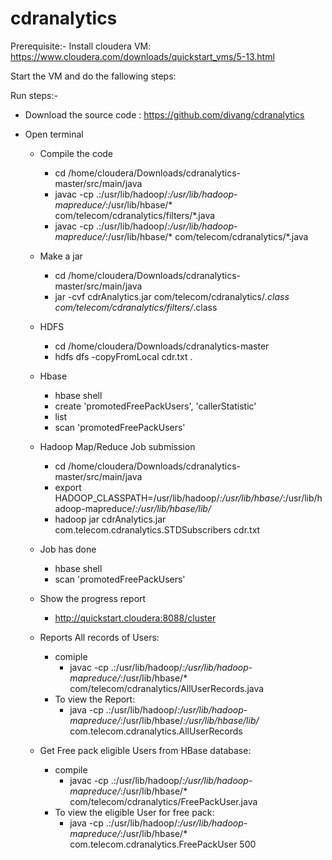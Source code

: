 # cdranalytics

Prerequisite:-
Install cloudera VM:
https://www.cloudera.com/downloads/quickstart_vms/5-13.html

Start the VM and do the fallowing steps:

Run steps:-

- Download the source code :
https://github.com/divang/cdranalytics

- Open terminal 
    
    - Compile the code
        - cd /home/cloudera/Downloads/cdranalytics-master/src/main/java
        - javac -cp .:/usr/lib/hadoop/*:/usr/lib/hadoop-mapreduce/*:/usr/lib/hbase/* com/telecom/cdranalytics/filters/*.java
        - javac -cp .:/usr/lib/hadoop/*:/usr/lib/hadoop-mapreduce/*:/usr/lib/hbase/* com/telecom/cdranalytics/*.java

    - Make a jar
        - cd /home/cloudera/Downloads/cdranalytics-master/src/main/java
        - jar -cvf cdrAnalytics.jar com/telecom/cdranalytics/*.class com/telecom/cdranalytics/filters/*.class

    - HDFS
        - cd /home/cloudera/Downloads/cdranalytics-master
        - hdfs dfs -copyFromLocal cdr.txt .

    - Hbase
        - hbase shell
        - create 'promotedFreePackUsers', 'callerStatistic'
        - list
        - scan 'promotedFreePackUsers'

    - Hadoop Map/Reduce Job submission
        - cd /home/cloudera/Downloads/cdranalytics-master/src/main/java
        - export HADOOP_CLASSPATH=/usr/lib/hadoop/*:/usr/lib/hbase/*:/usr/lib/hadoop-mapreduce/*:/usr/lib/hbase/lib/*
        - hadoop jar cdrAnalytics.jar com.telecom.cdranalytics.STDSubscribers cdr.txt

    - Job has done
        - hbase shell
        - scan 'promotedFreePackUsers'

    - Show the progress report
        - http://quickstart.cloudera:8088/cluster
       
    - Reports All records of Users:
        - comiple
            - javac -cp .:/usr/lib/hadoop/*:/usr/lib/hadoop-mapreduce/*:/usr/lib/hbase/*
com/telecom/cdranalytics/AllUserRecords.java
        - To view the Report:
            - java -cp .:/usr/lib/hadoop/*:/usr/lib/hadoop-mapreduce/*:/usr/lib/hbase/*:/usr/lib/hbase/lib/*
 com.telecom.cdranalytics.AllUserRecords

    - Get Free pack eligible Users from HBase database: 
        - compile
            - javac -cp .:/usr/lib/hadoop/*:/usr/lib/hadoop-mapreduce/*:/usr/lib/hbase/*
com/telecom/cdranalytics/FreePackUser.java
        - To view the eligible User for free pack:
            - java -cp .:/usr/lib/hadoop/*:/usr/lib/hadoop-mapreduce/*:/usr/lib/hbase/*
com.telecom.cdranalytics.FreePackUser 500
